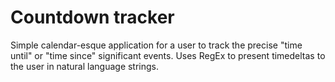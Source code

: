 # Countdown tracker

Simple calendar-esque application for a user to track the precise "time until" or "time since" significant events. Uses RegEx to present timedeltas to the user in natural language strings.
